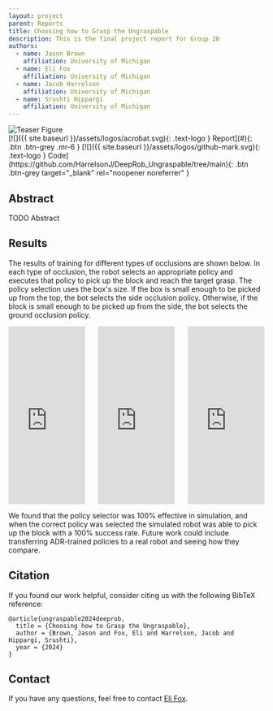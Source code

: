 ```yaml
---
layout: project
parent: Reports
title: Choosing how to Grasp the Ungraspable
description: This is the final project report for Group 20
authors:
  - name: Jason Brown
    affiliation: University of Michigan
  - name: Eli Fox
    affiliation: University of Michigan
  - name: Jacob Harrelson
    affiliation: University of Michigan
  - name: Srushti Hippargi
    affiliation: University of Michigan
---
```



<!-- This shows how to add an image (or gif) in markdown -->
<div class="center-image">
<img alt="Teaser Figure" src="{{ site.baseurl }}/assets/projects/reports/example/deeprob.gif" />
</div>


<div class="project-links" markdown="1">
[![]({{ site.baseurl }}/assets/logos/acrobat.svg){: .text-logo } Report](#){: .btn .btn-grey .mr-6 }
[![]({{ site.baseurl }}/assets/logos/github-mark.svg){: .text-logo } Code](https://github.com/HarrelsonJ/DeepRob_Ungraspable/tree/main){: .btn .btn-grey target="_blank" rel="noopener noreferrer" }
</div>



## Abstract

TODO Abstract


## Results

The results of training for different types of occlusions are shown below. In each type of occlusion, the robot selects an appropriate policy and executes that policy to pick up the block and reach the target grasp. The policy selection uses the box's size. If the box is small enough to be picked up from the top, the bot selects the side occlusion policy. Otherwise, if the block is small enough to be picked up from the side, the bot selects the ground occlusion policy.

<div class="spread-video-wrap">
	<iframe src="https://www.youtube.com/embed/S2uZXtmPDoo" title="YouTube video player" frameborder="0" allow="accelerometer; autoplay; clipboard-write; encrypted-media; gyroscope; picture-in-picture; web-share" allowfullscreen></iframe>
	<iframe src="https://www.youtube.com/embed/Gy8gUC2zcEQ" title="YouTube video player" frameborder="0" allow="accelerometer; autoplay; clipboard-write; encrypted-media; gyroscope; picture-in-picture; web-share" allowfullscreen></iframe>
	<iframe src="https://www.youtube.com/embed/zOsRI8oXJOs" title="YouTube video player" frameborder="0" allow="accelerometer; autoplay; clipboard-write; encrypted-media; gyroscope; picture-in-picture; web-share" allowfullscreen></iframe>
</div>

<style>
.spread-video-wrap {
    display: flex;
    justify-content: space-between;
    width: 100%;
}

.spread-video-wrap iframe {
    width: 30%;
    height: 350px;
}
</style>

We found that the policy selector was 100% effective in simulation, and when the correct policy was selected the simulated robot was able to pick up the block with a 100% success rate. Future work could include transferring ADR-trained policies to a real robot and seeing how they compare.


## Citation

If you found our work helpful, consider citing us with the following BibTeX reference:

```
@article{ungraspable2024deeprob,
  title = {Choosing how to Grasp the Ungraspable},
  author = {Brown, Jason and Fox, Eli and Harrelson, Jacob and Hippargi, Srushti},
  year = {2024}
}
```

## Contact

If you have any questions, feel free to contact [Eli Fox](mailto:elijfox@umich.edu).

